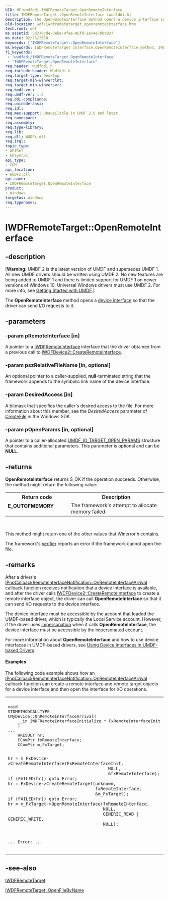 ```yaml
---
UID: NF:wudfddi.IWDFRemoteTarget.OpenRemoteInterface
title: IWDFRemoteTarget::OpenRemoteInterface (wudfddi.h)
description: The OpenRemoteInterface method opens a device interface so that the driver can send I/O requests to it.
old-location: wdf\iwdfremotetarget_openremoteinterface.htm
tech.root: wdf
ms.assetid: 5d278cde-3ebe-4fee-86fd-1ec4e79bd837
ms.date: 02/26/2018
keywords: ["IWDFRemoteTarget::OpenRemoteInterface"]
ms.keywords: IWDFRemoteTarget interface,OpenRemoteInterface method, IWDFRemoteTarget.OpenRemoteInterface, IWDFRemoteTarget::OpenRemoteInterface, OpenRemoteInterface, OpenRemoteInterface method, OpenRemoteInterface method,IWDFRemoteTarget interface, UMDFIoTargetObjectRef_e8287a4e-9f63-40e6-9a85-fb881a27d292.xml, umdf.iwdfremotetarget_openremoteinterface, wdf.iwdfremotetarget_openremoteinterface, wudfddi/IWDFRemoteTarget::OpenRemoteInterface
f1_keywords:
 - "wudfddi/IWDFRemoteTarget.OpenRemoteInterface"
 - "IWDFRemoteTarget.OpenRemoteInterface"
req.header: wudfddi.h
req.include-header: Wudfddi.h
req.target-type: Desktop
req.target-min-winverclnt: 
req.target-min-winversvr: 
req.kmdf-ver: 
req.umdf-ver: 1.9
req.ddi-compliance: 
req.unicode-ansi: 
req.idl: 
req.max-support: Unavailable in UMDF 2.0 and later.
req.namespace: 
req.assembly: 
req.type-library: 
req.lib: 
req.dll: WUDFx.dll
req.irql: 
topic_type:
- APIRef
- kbSyntax
api_type:
- COM
api_location:
- WUDFx.dll
api_name:
- IWDFRemoteTarget.OpenRemoteInterface
product:
- Windows
targetos: Windows
req.typenames: 
---
```


# IWDFRemoteTarget::OpenRemoteInterface


## -description


<p class="CCE_Message">[<b>Warning:</b> UMDF 2 is the latest version of UMDF and supersedes UMDF 1.  All new UMDF drivers should be written using UMDF 2.  No new features are being added to UMDF 1 and there is limited support for UMDF 1 on newer versions of Windows 10.  Universal Windows drivers must use UMDF 2.  For more info, see <a href="https://docs.microsoft.com/windows-hardware/drivers/wdf/getting-started-with-umdf-version-2">Getting Started with UMDF</a>.]

The <b>OpenRemoteInterface</b> method opens a <a href="https://docs.microsoft.com/windows-hardware/drivers/wdf/using-device-interfaces-in-umdf-drivers">device interface</a> so that the driver can send I/O requests to it.


## -parameters




### -param pRemoteInterface [in]

A pointer to a <a href="https://docs.microsoft.com/windows-hardware/drivers/ddi/wudfddi/nn-wudfddi-iwdfremoteinterface">IWDFRemoteInterface</a> interface that the driver obtained from a previous call to <a href="https://docs.microsoft.com/windows-hardware/drivers/ddi/wudfddi/nf-wudfddi-iwdfdevice2-createremoteinterface">IWDFDevice2::CreateRemoteInterface</a>.


### -param pszRelativeFileName [in, optional]

An optional pointer to a caller-supplied, <b>null</b>-terminated string that the framework appends to the symbolic link name of the device interface. 


### -param DesiredAccess [in]

A bitmask that specifies the caller's desired access to the file. For more information about this member, see the <i>DesiredAccess</i> parameter of <a href="https://go.microsoft.com/fwlink/p/?linkid=152795">CreateFile</a> in the Windows SDK.


### -param pOpenParams [in, optional]

A pointer to a caller-allocated <a href="https://docs.microsoft.com/windows-hardware/drivers/ddi/wudfddi/ns-wudfddi-_umdf_io_target_open_params">UMDF_IO_TARGET_OPEN_PARAMS</a> structure that contains additional parameters. This parameter is optional and can be <b>NULL</b>.


## -returns



<b>OpenRemoteInterface</b> returns S_OK if the operation succeeds. Otherwise, the method might return the following value:

<table>
<tr>
<th>Return code</th>
<th>Description</th>
</tr>
<tr>
<td width="40%">
<dl>
<dt><b>E_OUTOFMEMORY</b></dt>
</dl>
</td>
<td width="60%">
The framework's attempt to allocate memory failed. 

</td>
</tr>
</table>
 

This method might return one of the other values that Winerror.h contains.



The framework's <a href="https://docs.microsoft.com/windows-hardware/drivers/debugger/-verifier">verifier</a> reports an error if the framework cannot open the file.




## -remarks



After a driver's <a href="https://docs.microsoft.com/windows-hardware/drivers/ddi/wudfddi/nf-wudfddi-ipnpcallbackremoteinterfacenotification-onremoteinterfacearrival">IPnpCallbackRemoteInterfaceNotification::OnRemoteInterfaceArrival</a> callback function receives notification that a device interface is available, and after the driver calls <a href="https://docs.microsoft.com/windows-hardware/drivers/ddi/wudfddi/nf-wudfddi-iwdfdevice2-createremoteinterface">IWDFDevice2::CreateRemoteInterface</a> to create a remote interface object, the driver can call <b>OpenRemoteInterface</b> so that it can send I/O requests to the device interface.

The device interface must be accessible by the account that loaded the UMDF-based driver, which is typically the Local Service account. However, if the driver uses <a href="https://docs.microsoft.com/windows-hardware/drivers/wdf/handling-client-impersonation-in-umdf-drivers">impersonation</a> when it calls <b>OpenRemoteInterface</b>, the device interface must be accessible by the impersonated account.

For more information about <b>OpenRemoteInterface</b> and how to use device interfaces in UMDF-based drivers, see <a href="https://docs.microsoft.com/windows-hardware/drivers/wdf/using-device-interfaces-in-umdf-drivers">Using Device Interfaces in UMDF-based Drivers</a>.


#### Examples

The following code example shows how an <a href="https://docs.microsoft.com/windows-hardware/drivers/ddi/wudfddi/nf-wudfddi-ipnpcallbackremoteinterfacenotification-onremoteinterfacearrival">IPnpCallbackRemoteInterfaceNotification::OnRemoteInterfaceArrival</a> callback function can create a remote interface and remote target objects for a device interface and then open the interface for I/O operations.

<div class="code"><span codelanguage=""><table>
<tr>
<th></th>
</tr>
<tr>
<td>
<pre>void 
STDMETHODCALLTYPE
CMyDevice::OnRemoteInterfaceArrival(
    __in IWDFRemoteInterfaceInitialize * FxRemoteInterfaceInit
    )
...
    HRESULT hr;
    CComPtr<IWDFRemoteInterface> fxRemoteInterface;
    CComPtr<IWDFRemoteTarget> m_FxTarget;

    hr = m_FxDevice->CreateRemoteInterface(FxRemoteInterfaceInit, 
                                           NULL, 
                                           &fxRemoteInterface);
    if (FAILED(hr)) goto Error;
    hr = FxDevice->CreateRemoteTarget(unknown,
                                      fxRemoteInterface,
                                      &m_FxTarget);
    if (FAILED(hr)) goto Error;
    hr = m_FxTarget->OpenRemoteInterface(fxRemoteInterface, 
                                         NULL,
                                         GENERIC_READ | GENERIC_WRITE,
                                         NULL);
...
Error:
...</pre>
</td>
</tr>
</table></span></div>



## -see-also




<a href="https://docs.microsoft.com/windows-hardware/drivers/ddi/wudfddi/nn-wudfddi-iwdfremotetarget">IWDFRemoteTarget</a>



<a href="https://docs.microsoft.com/windows-hardware/drivers/ddi/wudfddi/nf-wudfddi-iwdfremotetarget-openfilebyname">IWDFRemoteTarget::OpenFileByName</a>
 

 

